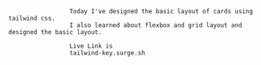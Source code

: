                      Today I've designed the basic layout of cards using tailwind css.
                     I also learned about flexbox and grid layout and designed the basic layout.

                     Live Link is 
                     tailwind-key.surge.sh
